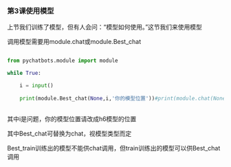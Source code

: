 ### 第3课使用模型

上节我们训练了模型，但有人会问：“模型如何使用。”这节我们来使用模型

调用模型需要用module.chat或module.Best_chat

```Python

from pychatbots.module import module

while True:

    i = input()
    
    print(module.Best_chat(None,i,'你的模型位置'))#print(module.chat(None,i,'你的模型位置')
    
```

其中i是问题，你的模型位置请改成h6模型的位置

其中Best_chat可替换为chat，视模型类型而定

Best_train训练出的模型不能供chat调用，但train训练出的模型可以供Best_chat调用


    
